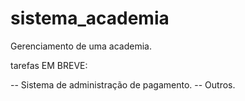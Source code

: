 # sistema_academia
Gerenciamento de uma academia.

tarefas EM BREVE:

-- Sistema de administração de pagamento.
-- Outros.
